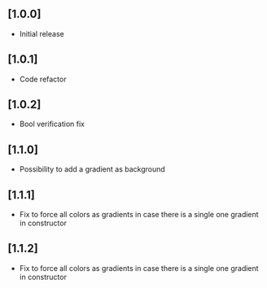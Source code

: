 ## [1.0.0]

- Initial release

## [1.0.1]

- Code refactor

## [1.0.2]

- Bool verification fix

## [1.1.0]

- Possibility to add a gradient as background

## [1.1.1]

- Fix to force all colors as gradients in case there is a single one gradient in constructor

## [1.1.2]

- Fix to force all colors as gradients in case there is a single one gradient in constructor
